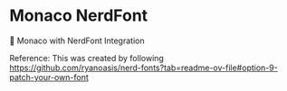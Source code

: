 # Monaco NerdFont
 Monaco with NerdFont Integration

Reference: This was created by following https://github.com/ryanoasis/nerd-fonts?tab=readme-ov-file#option-9-patch-your-own-font

